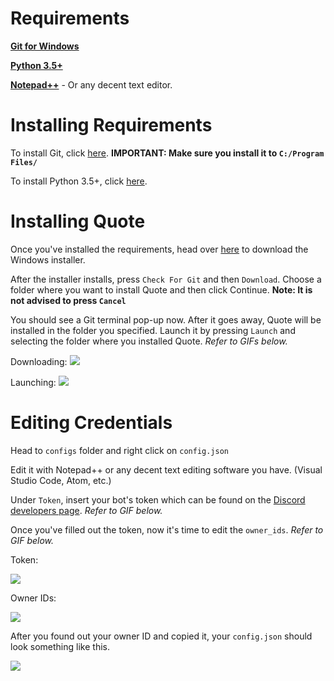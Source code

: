 # Requirements

**[Git for Windows](https://github.com/git-for-windows/git/releases/download/v2.19.1.windows.1/Git-2.19.1-64-bit.exe)**

**[Python 3.5+](https://www.python.org/ftp/python/3.6.5/python-3.6.5.exe)**

**[Notepad++](https://notepad-plus-plus.org/repository/7.x/7.6/npp.7.6.Installer.exe)** - Or any decent text editor.



# Installing Requirements

To install Git, click [here](https://github.com/git-for-windows/git/releases/download/v2.19.1.windows.1/Git-2.19.1-64-bit.exe). **IMPORTANT: Make sure you install it to `C:/Program Files/`**

To install Python 3.5+, click [here](https://www.python.org/ftp/python/3.6.5/python-3.6.5.exe).



# Installing Quote

Once you've installed the requirements, head over [here](https://aki-toga.tk/quote) to download the Windows installer.

After the installer installs, press `Check For Git` and then `Download`. Choose a folder where you want to install Quote and then click Continue. **Note: It is not advised to press `Cancel`**

You should see a Git terminal pop-up now. After it goes away, Quote will be installed in the folder you specified. Launch it by pressing `Launch` and selecting the folder where you installed Quote. *Refer to GIFs below.*

Downloading:
![](http://i.imgur.com/aZ1GSf5.gif)


Launching:
![](http://i.imgur.com/JjcrSf3.gif)



# Editing Credentials

Head to `configs` folder and right click on `config.json`

Edit it with Notepad++ or any decent text editing software you have. (Visual Studio Code, Atom, etc.)

Under `Token`, insert your bot's token which can be found on the [Discord developers page](https://discordapp.com/developers/applications/me). *Refer to GIF below.*

Once you've filled out the token, now it's time to edit the `owner_ids`. *Refer to GIF below.*

Token:

![](http://i.imgur.com/jaxgi2P.gif)


Owner IDs:

![](http://i.imgur.com/UQxBZfJ.gif)


After you found out your owner ID and copied it, your `config.json` should look something like this.

![](https://i.imgur.com/MHjaCqh.png)
